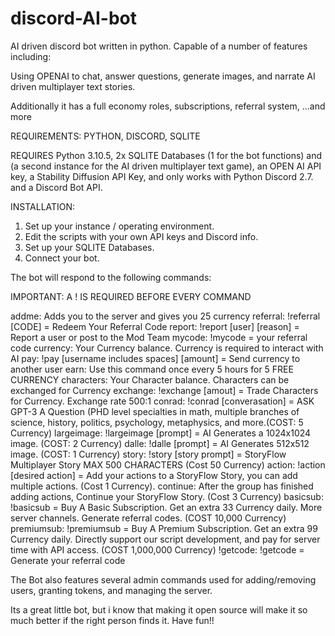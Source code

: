 # discord-AI-bot
AI driven discord bot written in python. Capable of a number of features including: 

Using OPENAI to chat, 
answer questions, 
generate images, 
and narrate AI driven multiplayer text stories. 

Additionally it has a full economy
roles, 
subscriptions, 
referral system,
...and more


REQUIREMENTS: PYTHON, DISCORD, SQLITE

REQUIRES Python 3.10.5, 2x SQLITE Databases (1 for the bot functions) and (a second instance for the AI driven multiplayer text game), an OPEN AI API key, a Stability Diffusion API Key, and only works with Python Discord 2.7. and a Discord Bot API. 

INSTALLATION: 

1. Set up your instance / operating environment.
2. Edit the scripts with your own API keys and Discord info.
3. Set up your SQLITE Databases.
4. Connect your bot. 



The bot will respond to the following commands: 

IMPORTANT: A ! IS REQUIRED BEFORE EVERY COMMAND

addme: Adds you to the server and gives you 25 currency
referral: !referral [CODE] = Redeem Your Referral Code
report: !report [user] [reason] = Report a user or post to the Mod Team
mycode: !mycode = your referral code
currency: Your Currency balance. Currency is required to interact with AI
pay: !pay [username includes spaces] [amount] = Send currency to another user
earn: Use this command once every 5 hours for 5 FREE CURRENCY
characters: Your Character balance. Characters can be exchanged for Currency
exchange: !exchange [amout] = Trade Characters for Currency. Exchange rate 500:1
conrad: !conrad [converasation] = ASK GPT-3 A Question (PHD level specialties in math, multiple branches of science, history, politics, psychology, metaphysics, and more.(COST: 5 Currency)
largeimage: !largeimage [prompt] = AI Generates a 1024x1024 image. (COST: 2 Currency)
dalle: !dalle [prompt] = AI Generates 512x512 image. (COST: 1 Currency)
story: !story [story prompt] = StoryFlow Multiplayer Story MAX 500 CHARACTERS (Cost 50 Currency)
action: !action [desired action] = Add your actions to a StoryFlow Story, you can add multiple actions. (Cost 1 Currency).
continue: After the group has finished adding actions, Continue your StoryFlow Story. (Cost 3 Currency)
basicsub: !basicsub = Buy A Basic Subscription. Get an extra 33 Currency daily. More server channels. Generate referral codes. (COST 10,000 Currency)
premiumsub: !premiumsub = Buy A Premium Subscription. Get an extra 99 Currency daily. Directly support our script development, and pay for server time with API access. (COST 1,000,000 Currency)
!getcode: !getcode = Generate your referral code

The Bot also features several admin commands used for adding/removing users, granting tokens, and managing the server. 


Its a great little bot, but i know that making it open source will make it so much better if the right person finds it. Have fun!!


